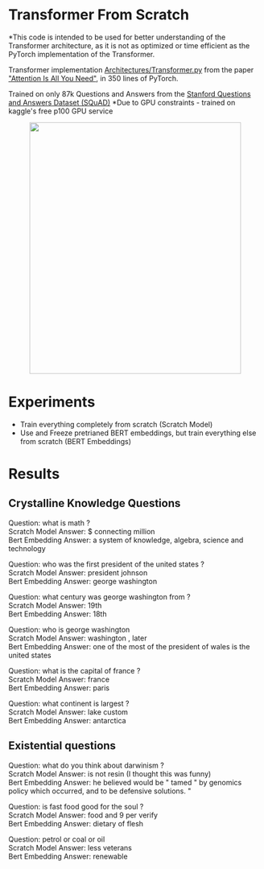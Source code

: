 # Transformer From Scratch
*This code is intended to be used for better understanding of the Transformer architecture, as it is not as optimized or time efficient as the PyTorch implementation of the Transformer.

Transformer implementation [Architectures/Transformer.py](Architectures/Transformer.py) from the paper ["Attention Is All You Need"](https://arxiv.org/abs/1706.03762), in 350 lines of PyTorch. 

Trained on only 87k Questions and Answers from the [Stanford Questions and Answers Dataset (SQuAD)](https://rajpurkar.github.io/SQuAD-explorer/) *Due to GPU constraints - trained on kaggle's free p100 GPU service

<img src="https://machinelearningmastery.com/wp-content/uploads/2021/08/attention_research_1.png" style="display: block; margin: 0 auto; width: 420px; height: 500px;">

# Experiments
* Train everything completely from scratch (Scratch Model)
* Use and Freeze pretrianed BERT embeddings, but train everything else from scratch (BERT Embeddings)

# Results 

## Crystalline Knowledge Questions
Question: what is math ?\
Scratch Model Answer: $ connecting million\
Bert Embedding Answer: a system of knowledge, algebra, science and technology

Question: who was the first president of the united states ?\
Scratch Model Answer: president johnson\
Bert Embedding Answer: george washington

Question: what century was george washington from ?\
Scratch Model Answer: 19th\
Bert Embedding Answer: 18th

Question: who is george washington\
Scratch Model Answer: washington , later\
Bert Embedding Answer: one of the most of the president of wales is the united states

Question: what is the capital of france ?\
Scratch Model Answer: france\
Bert Embedding Answer: paris

Question: what continent is largest ?\
Scratch Model Answer: lake custom\
Bert Embedding Answer: antarctica

## Existential questions
Question: what do you think about darwinism ?\
Scratch Model Answer: is not resin (I thought this was funny)\
Bert Embedding Answer: he believed would be " tamed " by genomics policy which occurred, and to be defensive solutions. "

Question: is fast food good for the soul ?\
Scratch Model Answer: food and 9 per verify\
Bert Embedding Answer: dietary of flesh

Question: petrol or coal or oil\
Scratch Model Answer: less veterans\
Bert Embedding Answer: renewable
